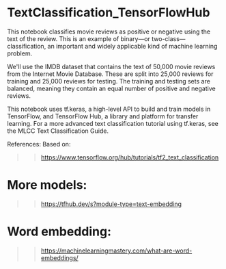 # TextClassification_TensorFlowHub
This notebook classifies movie reviews as positive or negative using the text of the review. This is an example of binary—or two-class—classification, an important and widely applicable kind of machine learning problem.

We'll use the IMDB dataset that contains the text of 50,000 movie reviews from the Internet Movie Database. These are split into 25,000 reviews for training and 25,000 reviews for testing. The training and testing sets are balanced, meaning they contain an equal number of positive and negative reviews.

This notebook uses tf.keras, a high-level API to build and train models in TensorFlow, and TensorFlow Hub, a library and platform for transfer learning. For a more advanced text classification tutorial using tf.keras, see the MLCC Text Classification Guide.

References:
Based on:
>> https://www.tensorflow.org/hub/tutorials/tf2_text_classification

# More models: 
>> https://tfhub.dev/s?module-type=text-embedding

# Word embedding: 
>> https://machinelearningmastery.com/what-are-word-embeddings/
